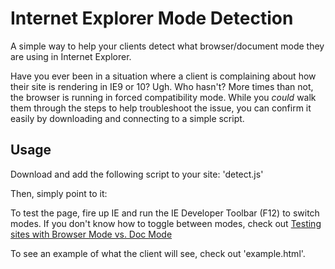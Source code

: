 # Internet Explorer Mode Detection

A simple way to help your clients detect what browser/document mode they are using in Internet Explorer.

Have you ever been in a situation where a client is complaining about how their site is rendering in IE9 or 10? Ugh. Who hasn't? More times than not, the browser is running in forced compatibility mode. While you *could* walk them through the steps to help troubleshoot the issue, you can confirm it easily by downloading and connecting to a simple script.

## Usage

Download and add the following script to your site: 'detect.js'

Then, simply point to it:

<script src="js/ie-mode/detect.js"></script>

To test the page, fire up IE and run the IE Developer Toolbar (F12) to switch modes. If you don't know how to toggle between modes, check out [Testing sites with Browser Mode vs. Doc Mode](http://blogs.msdn.com/b/ie/archive/2010/10/19/testing-sites-with-browser-mode-vs-doc-mode.aspx)

To see an example of what the client will see, check out 'example.html'.
